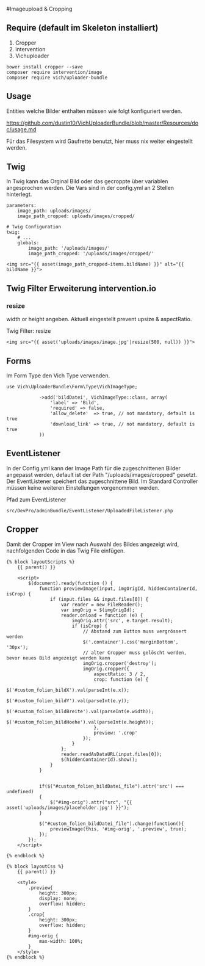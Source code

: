 #Imageupload & Cropping

## Require (default im Skeleton installiert)

1. Cropper 
2. intervention
3. Vichuploader

```
bower install cropper --save
composer require intervention/image
composer require vich/uploader-bundle
```

## Usage

Entities welche Bilder enthalten müssen wie folgt konfiguriert werden.

https://github.com/dustin10/VichUploaderBundle/blob/master/Resources/doc/usage.md

Für das Filesystem wird Gaufrette benutzt, hier muss nix weiter eingestellt werden.

## Twig

In Twig kann das Orginal Bild oder das gecroppte über variablen angesprochen werden. Die Vars sind 
in der config.yml an 2 Stellen hinterlegt.

```
parameters:
    image_path: uploads/images/
    image_path_cropped: uploads/images/cropped/
```

```
# Twig Configuration
twig:
    # ...
    globals:
        image_path: '/uploads/images/'
        image_path_cropped: '/uploads/images/cropped/'
```

```
<img src="{{ asset(image_path_cropped~items.bildName) }}" alt="{{ bildName }}">
```

## Twig Filter Erweiterung intervention.io
### resize
width or height angeben. Aktuell eingestellt prevent upsize & aspectRatio.

Twig Filter: resize
```
<img src="{{ asset('uploads/images/image.jpg'|resize(500, null)) }}">
```

## Forms

Im Form Type den Vich Type verwenden.

```
use Vich\UploaderBundle\Form\Type\VichImageType;

            ->add('bildDatei', VichImageType::class, array(
                'label' => 'Bild',
                'required' => false,
                'allow_delete'  => true, // not mandatory, default is true
                'download_link' => true, // not mandatory, default is true
            ))
```

## EventListener

In der Config.yml kann der Image Path für die zugeschnittenen Bilder angepasst werden, default ist der Path "/uploads/images/cropped" 
gesetzt. Der EventListener speichert das zugeschnittene Bild. Im Standard Controller müssen keine weiteren Einstellungen vorgenommen werden.

Pfad zum EventListener
```
src/DevPro/adminBundle/EventListener/UploadedFileListener.php
```

## Cropper

Damit der Cropper im View nach Auswahl des Bildes angezeigt wird, nachfolgenden Code in das Twig File einfügen.

```
{% block layoutScripts %}
    {{ parent() }}
    
    <script>
        $(document).ready(function () {
            function previewImage(input, imgOrigId, hiddenContainerId, isCrop) {
                if (input.files && input.files[0]) {
                    var reader = new FileReader();
                    var imgOrig = $(imgOrigId);
                    reader.onload = function (e) {
                        imgOrig.attr('src', e.target.result);
                        if (isCrop) {
                            // Abstand zum Button muss vergrössert werden
                            $('.container').css('marginBottom', '30px');
                            // alter Cropper muss gelöscht werden, bevor neues Bild angezeigt werden kann
                            imgOrig.cropper('destroy');
                            imgOrig.cropper({
                                aspectRatio: 3 / 2,
                                crop: function (e) {
                                    $('#custom_folien_bildX').val(parseInt(e.x));
                                    $('#custom_folien_bildY').val(parseInt(e.y));
                                    $('#custom_folien_bildBreite').val(parseInt(e.width));
                                    $('#custom_folien_bildHoehe').val(parseInt(e.height));
                                },
                                preview: '.crop'
                            });
                        }
                    };
                    reader.readAsDataURL(input.files[0]);
                    $(hiddenContainerId).show();
                }
            }


            if($("#custom_folien_bildDatei_file").attr('src') === undefined)
            {
                $("#img-orig").attr("src", "{{ asset('uploads/images/placeholder.jpg') }}");
            }

            $("#custom_folien_bildDatei_file").change(function(){
                previewImage(this, '#img-orig', '.preview', true);
            });
        });
    </script>

{% endblock %}

{% block layoutCss %}
    {{ parent() }}

    <style>
        .preview{
            height: 300px;
            display: none;
            overflow: hidden;
        }
        .crop{
            height: 300px;
            overflow: hidden;
        }
        #img-orig {
            max-width: 100%;
        }
    </style>
{% endblock %}
```



